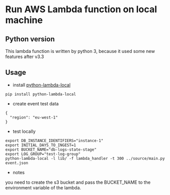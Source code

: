 # Run AWS Lambda function on local machine

## Python version

This lambda function is written by python 3, because it used some new features after v3.3

## Usage

* install [python-lambda-local](https://github.com/HDE/python-lambda-local)

```
pip install python-lambda-local
```

* create event test data

```
{
  "region": "eu-west-1"
}
```

* test locally

```
export DB_INSTANCE_IDENTIFIERS="instance-1"
export INITIAL_DAYS_TO_INGEST=1
export BUCKET_NAME="db-logs-state-stage"
export LOG_GROUP="test-log-group"
python-lambda-local -l lib/ -f lambda_handler -t 300 ../source/main.py event.json
```
* notes

you need to create the s3 bucket and pass the BUCKET_NAME to the environment variable of the lambda.